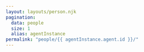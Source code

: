 ```yaml
---
layout: layouts/person.njk
pagination:
  data: people
  size: 1
  alias: agentInstance
permalink: "people/{{ agentInstance.agent.id }}/"
---
```


